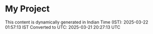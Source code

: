 # My Project

This content is dynamically generated in Indian Time (IST): 2025-03-22 01:57:13 IST
Converted to UTC: 2025-03-21 20:27:13 UTC
